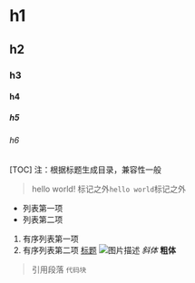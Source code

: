 # h1
## h2
### h3
#### h4
##### h5
###### h6
[TOC] 注：根据标题生成目录，兼容性一般
> hello world!
标记之外`hello world`标记之外





- 列表第一项
- 列表第二项
1. 有序列表第一项
2. 有序列表第二项
[标题](链接地址)
![图片描述](图片链接地址)
*斜体*
**粗体**
> 引用段落
```代码块```